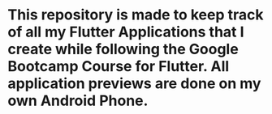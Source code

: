 
# This repository is made to keep track of all my Flutter Applications that I create while following the Google Bootcamp Course for Flutter. All application previews are done on my own Android Phone.
